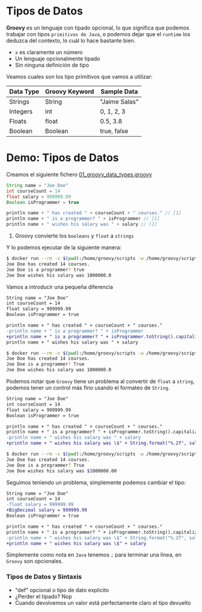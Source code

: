 # Tipos de Datos

**Groovy** es un lenguaje con tipado opcional, lo que significa que podemos trabajar con tipos `primitivos de Java`, o podemos dejar que el `runtime` los deduzca del contexto, lo cuál lo hace bastante bien.

- `x` es claramente un número
- Un lenguaje opcionalmente tipado
- Sin ninguna definición de tipo

Veamos cuales son los tipo primitivos que vamos a utilizar:

| Data Type | Groovy Keyword | Sample Data   |
| --------- | -------------- | ------------- |
| Strings   | String         | "Jaime Salas" |
| Integers  | int            | 0, 1, 2, 3    |
| Floats    | float          | 0.5, 3.8      |
| Boolean   | Boolean        | true, false   |

# Demo: Tipos de Datos

Creamos el siguiente fichero [01_groovy_data_types.groovy](playground/01_groovy_data_types.groovy)

```groovy
String name = "Joe Doe"
int courseCount = 14
float salary = 999999.99
Boolean isProgrammer = true

println name + " has created " + courseCount + " courses." // [1]
println name + " is a programmer? " + isProgrammer // [1]
println name + " wishes his salary was " + salary // [1]
```

1. Groovy convierte los `booleans` y `float` a `strings`

Y lo podemos ejecutar de la siguiente manera:

```bash
$ docker run --rm -v $(pwd):/home/groovy/scripts -w /home/groovy/scripts groovy:latest groovy 01_groovy_data_types.groovy
Joe Doe has created 14 courses.
Joe Doe is a programmer? true
Joe Doe wishes his salary was 1000000.0
```

Vamos a introducir una pequeña diferencia

```diff
String name = "Joe Doe"
int courseCount = 14
float salary = 999999.99
Boolean isProgrammer = true

println name + " has created " + courseCount + " courses."
-println name + " is a programmer? " + isProgrammer
+println name + " is a programmer? " + isProgrammer.toString().capitalize()
println name + " wishes his salary was " + salary
```

```bash
$ docker run --rm -v $(pwd):/home/groovy/scripts -w /home/groovy/scripts groovy:latest groovy 01_groovy_data_types.groovy
Joe Doe has created 14 courses.
Joe Doe is a programmer? True
Joe Doe wishes his salary was 1000000.0
```

Podemos notar que `Groovy` tiene un problema al convertir de `float` a `string`, podemos tener un control más fino usando el formateo de `String`.

```diff
String name = "Joe Doe"
int courseCount = 14
float salary = 999999.99
Boolean isProgrammer = true

println name + " has created " + courseCount + " courses."
println name + " is a programmer? " + isProgrammer.toString().capitalize()
-println name + " wishes his salary was " + salary
+println name + " wishes his salary was \$" + String.format("%.2f", salary)
```

```bash
$ docker run --rm -v $(pwd):/home/groovy/scripts -w /home/groovy/scripts groovy:latest groovy 01_groovy_data_types.groovy
Joe Doe has created 14 courses.
Joe Doe is a programmer? True
Joe Doe wishes his salary was $1000000.00
```

Seguimos teniendo un problema, simplemente podemos cambiar el tipo:

```diff
String name = "Joe Doe"
int courseCount = 14
-float salary = 999999.99
+BigDecimal salary = 999999.99
Boolean isProgrammer = true

println name + " has created " + courseCount + " courses."
println name + " is a programmer? " + isProgrammer.toString().capitalize()
-println name + " wishes his salary was \$" + String.format("%.2f", salary)
+println name + " wishes his salary was \$" + salary
```

Simplemente como nota en `Java` tenemos `;` para terminar una línea, en `Groovy` son opcionales.

### Tipos de Datos y Sintaxis

- "def" opcional o tipo de dato explicito
- ¿Perder el tipado? Nop
- Cuando devolvemos un valor está perfectamente claro el tipo devuelto
